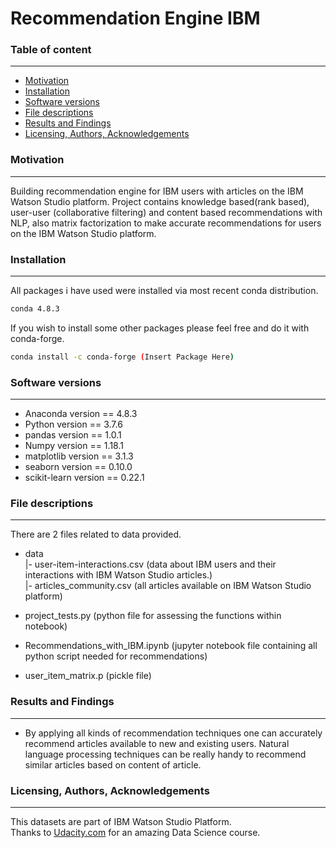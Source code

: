 # Recommendation Engine IBM




### Table of content
---------------
* [Motivation](https://github.com/IamGr0o0t/Recommendation_Engine_IBM#motivation)
* [Installation](https://github.com/IamGr0o0t/Recommendation_Engine_IBM#installation)
* [Software versions](https://github.com/IamGr0o0t/Recommendation_Engine_IBM#software-versions)
* [File descriptions](https://github.com/IamGr0o0t/Recommendation_Engine_IBM#file-Descriptions)
* [Results and Findings](https://github.com/IamGr0o0t/Recommendation_Engine_IBM#results-and-findings)
* [Licensing, Authors, Acknowledgements](https://github.com/IamGr0o0t/Recommendation_Engine_IBM#licensing-authors-acknowledgements)

### Motivation
---------------
Building recommendation engine for IBM users with articles on the IBM Watson Studio platform. Project contains knowledge based(rank based), user-user (collaborative filtering) and  content based recommendations with NLP, also matrix factorization to make accurate recommendations for  users on the IBM Watson Studio platform.

### Installation
---------------
All packages i have used were installed via most recent conda distribution.
```bash
conda 4.8.3
```
If you wish to install some other packages please feel free and do it with conda-forge.
```bash
conda install -c conda-forge (Insert Package Here)
```
### Software versions
---------------
* Anaconda version == 4.8.3
* Python version == 3.7.6
* pandas version == 1.0.1
* Numpy version == 1.18.1
* matplotlib version == 3.1.3
* seaborn version == 0.10.0
* scikit-learn version == 0.22.1

### File descriptions
---------------
There are 2 files related to data provided.
* data</br>
|- user-item-interactions.csv (data about IBM users and their interactions with IBM Watson Studio articles.)</br>
|- articles_community.csv (all articles available on IBM Watson Studio platform)</br>

* project_tests.py (python file for assessing the functions within notebook)
* Recommendations_with_IBM.ipynb (jupyter notebook file containing all python script needed for recommendations)
* user_item_matrix.p (pickle file)

### Results and Findings
---------------
* By applying all kinds of recommendation techniques one can accurately recommend articles available to new and existing users. Natural language processing techniques can be really handy to recommend similar articles based on content of article.

### Licensing, Authors, Acknowledgements
---------------
This datasets are part of IBM Watson Studio Platform.<br>
Thanks to [Udacity.com](https://classroom.udacity.com) for an amazing Data Science course.
